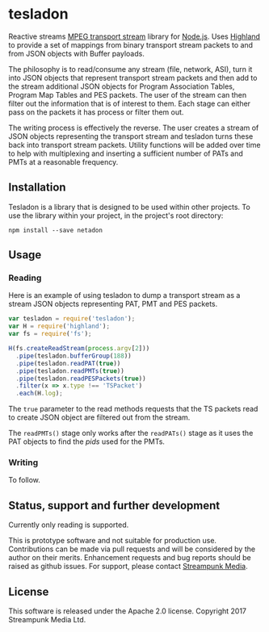 # tesladon

Reactive streams [MPEG transport stream](https://en.wikipedia.org/wiki/MPEG_transport_stream) library for [Node.js](http://nodejs.org/). Uses [Highland](http://highlandjs.org/) to provide a set of mappings from binary transport stream packets to and from JSON objects with Buffer payloads.

The philosophy is to read/consume any stream (file, network, ASI), turn it into JSON objects that represent transport stream packets and then add to the stream additional JSON objects for Program Association Tables, Program Map Tables and PES packets. The user of the stream can then filter out the information that is of interest to them. Each stage can either pass on the packets it has process or filter them out.

The writing process is effectively the reverse. The user creates a stream of JSON objects representing the transport stream and tesladon turns these back into transport stream packets. Utility functions will be added over time to help with multiplexing and inserting a sufficient number of PATs and PMTs at a reasonable frequency.

## Installation

Tesladon is a library that is designed to be used within other projects. To use the library within your project, in the project's root directory:

    npm install --save netadon

## Usage

### Reading

Here is an example of using tesladon to dump a transport stream as a stream JSON objects representing PAT, PMT and PES packets.

```javascript
var tesladon = require('tesladon');
var H = require('highland');
var fs = require('fs');

H(fs.createReadStream(process.argv[2]))
  .pipe(tesladon.bufferGroup(188))
  .pipe(tesladon.readPAT(true))
  .pipe(tesladon.readPMTs(true))
  .pipe(tesladon.readPESPackets(true))
  .filter(x => x.type !== 'TSPacket')
  .each(H.log);
```

The `true` parameter to the read methods requests that the TS packets read to create JSON object are filtered out from the stream.

The `readPMTs()` stage only works after the `readPATs()` stage as it uses the PAT objects to find the _pids_ used for the PMTs.

### Writing

To follow.

## Status, support and further development

Currently only reading is supported. 

This is prototype software and not suitable for production use. Contributions can be made via pull requests and will be considered by the author on their merits. Enhancement requests and bug reports should be raised as github issues. For support, please contact [Streampunk Media](http://www.streampunk.media/).

## License

This software is released under the Apache 2.0 license. Copyright 2017 Streampunk Media Ltd.
